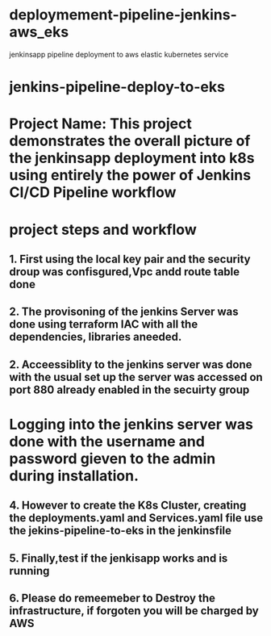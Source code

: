 # deploymement-pipeline-jenkins-aws_eks
jenkinsapp pipeline deployment to aws elastic kubernetes service

# jenkins-pipeline-deploy-to-eks
# Project Name: This project demonstrates the overall picture of the jenkinsapp deployment into k8s using entirely the power of Jenkins CI/CD Pipeline workflow
# project steps and workflow

## 1. First using the local key pair and the security droup was confisgured,Vpc andd route table done
## 2. The provisoning of the jenkins Server  was done using terraform IAC with all the dependencies, libraries aneeded.
## 2. Acceessiblity to the jenkins server was done with the usual set up the server was accessed on port 880 already enabled in the secuirty group
# Logging into the jenkins server was done with the username and password gieven to the admin during installation.
## 4. However to create the K8s Cluster, creating the deployments.yaml and Services.yaml file use the jekins-pipeline-to-eks in the jenkinsfile 
## 5. Finally,test if the jenkisapp works and is running 
## 6. Please do remeemeber to Destroy the infrastructure, if forgoten you will be charged by AWS
